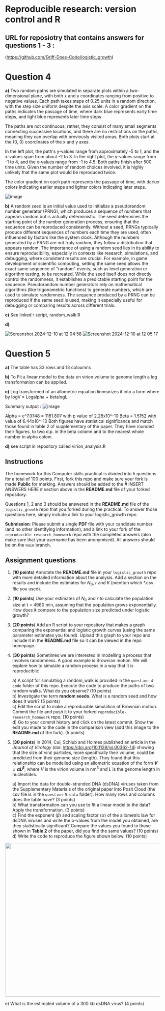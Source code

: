 # Reproducible research: version control and R

## URL for reposiotry that contains answers for questions 1 - 3 : 
(https://github.com/Griff-Does-Code/logistic_growth)
# Question 4

**a)** Two random paths are simulated in separate plots within a two-dimensional plane, with both x and y coordinates ranging from positive to negative values. Each path takes steps of 0.25 units in a random direction, with the step size uniform despite the axis scale. A color gradient on the paths indicates the passage of time, where dark blue represents early time steps, and light blue represents later time steps.

The paths are not continuous; rather, they consist of many small segments connecting successive locations, and there are no restrictions on the paths, meaning they can overlap with previously visited areas. Both plots start at the (0, 0) coordinates of the x and y axes.

In the left plot, the path's y-values range from approximately -5 to 1, and the x-values span from about -2 to 3. In the right plot, the y-values range from -1 to 4, and the x-values range from -1 to 4.5. Both paths finish after 500 time units. Given the number of random choices involved, it is highly unlikely that the same plot would be reproduced twice.

The color gradient on each path represents the passage of time, with darker colors indicating earlier steps and lighter colors indicating later steps.

![image](https://github.com/user-attachments/assets/b8c7186c-dc5a-4867-abe2-c0957063c4a7)

**b)** A random seed is an initial value used to initialize a pseudorandom number generator (PRNG), which produces a sequence of numbers that appears random but is actually deterministic. The seed determines the starting point of the number generation process, ensuring that the sequence can be reproduced consistently. Without a seed, PRNGs typically produce different sequences of numbers each time they are used, often influenced by factors like the system clock. Although the numbers generated by a PRNG are not truly random, they follow a distribution that appears random. The importance of using a random seed lies in its ability to ensure reproducibility, especially in contexts like research, simulations, and debugging, where consistent results are crucial. For example, in game development or scientific computing, setting the same seed allows the exact same sequence of "random" events, such as level generation or algorithm testing, to be recreated. While the seed itself does not directly control the randomness, it establishes a predictable starting point for the sequence. Pseudorandom number generators rely on mathematical algorithms (like trigonometric functions) to generate numbers, which are used to simulate randomness. The sequence produced by a PRNG can be reproduced if the same seed is used, making it especially useful for debugging or comparing results across different trials. 


**c)** See linked r script, random_walk.R

**d)** 

![Screenshot 2024-12-10 at 12 04 58](https://github.com/user-attachments/assets/33f6e93f-f5da-4d93-8852-94028ce0e6c2)
![Screenshot 2024-12-10 at 12 05 17](https://github.com/user-attachments/assets/978e6a62-555a-43d3-a578-b831068ceed7)



# Question 5

**a)** The table has 33 rows and 13 coloumns

**b)** To Fit a linear model to the data on virion volume to genome length a log transformation can be applied. 

**c)** Log transformed of an allometric equation linnearizes it into a form where by logV = Logalpha + betalogL

Summary output :
![image](https://github.com/user-attachments/assets/6696ad1b-9c45-4056-a5bb-bf875c0ab149)

Alpha = e^7.0748 = 1181.807 with p value of 2.28x10^-10
Beta = 1.5152 with value of 6.44x10^-10
Both figures have statistical significance and match those found in table 2 of supplementary of the paper. They have rounded their figures, to two d.p. in the beta colomn and to the nearest whole number in alpha colom.

**d)** see script in repository called virion_analysis.R






## Instructions

The homework for this Computer skills practical is divided into 5 questions for a total of 100 points. First, fork this repo and make sure your fork is made **Public** for marking. Answers should be added to the # INSERT ANSWERS HERE # section above in the **README.md** file of your forked repository.

Questions 1, 2 and 3 should be answered in the **README.md** file of the `logistic_growth` repo that you forked during the practical. To answer those questions here, simply include a link to your logistic_growth repo.

**Submission**: Please submit a single **PDF** file with your candidate number (and no other identifying information), and a link to your fork of the `reproducible-research_homework` repo with the completed answers (also make sure that your username has been anonymised). All answers should be on the `main` branch.

## Assignment questions 

1) (**10 points**) Annotate the **README.md** file in your `logistic_growth` repo with more detailed information about the analysis. Add a section on the results and include the estimates for $N_0$, $r$ and $K$ (mention which *.csv file you used).
   
2) (**10 points**) Use your estimates of $N_0$ and $r$ to calculate the population size at $t$ = 4980 min, assuming that the population grows exponentially. How does it compare to the population size predicted under logistic growth? 

3) (**20 points**) Add an R script to your repository that makes a graph comparing the exponential and logistic growth curves (using the same parameter estimates you found). Upload this graph to your repo and include it in the **README.md** file so it can be viewed in the repo homepage.
   
4) (**30 points**) Sometimes we are interested in modelling a process that involves randomness. A good example is Brownian motion. We will explore how to simulate a random process in a way that it is reproducible:

   a) A script for simulating a random_walk is provided in the `question-4-code` folder of this repo. Execute the code to produce the paths of two random walks. What do you observe? (10 points) \
   b) Investigate the term **random seeds**. What is a random seed and how does it work? (5 points) \
   c) Edit the script to make a reproducible simulation of Brownian motion. Commit the file and push it to your forked `reproducible-research_homework` repo. (10 points) \
   d) Go to your commit history and click on the latest commit. Show the edit you made to the code in the comparison view (add this image to the **README.md** of the fork). (5 points) 

5) (**30 points**) In 2014, Cui, Schlub and Holmes published an article in the *Journal of Virology* (doi: https://doi.org/10.1128/jvi.00362-14) showing that the size of viral particles, more specifically their volume, could be predicted from their genome size (length). They found that this relationship can be modelled using an allometric equation of the form **$`V = \alpha L^{\beta}`$**, where $`V`$ is the virion volume in nm<sup>3</sup> and $`L`$ is the genome length in nucleotides.

   a) Import the data for double-stranded DNA (dsDNA) viruses taken from the Supplementary Materials of the original paper into Posit Cloud (the csv file is in the `question-5-data` folder). How many rows and columns does the table have? (3 points)\
   b) What transformation can you use to fit a linear model to the data? Apply the transformation. (3 points) \
   c) Find the exponent ($\beta$) and scaling factor ($\alpha$) of the allometric law for dsDNA viruses and write the p-values from the model you obtained, are they statistically significant? Compare the values you found to those shown in **Table 2** of the paper, did you find the same values? (10 points) \
   d) Write the code to reproduce the figure shown below. (10 points) 

  <p align="center">
     <img src="https://github.com/josegabrielnb/reproducible-research_homework/blob/main/question-5-data/allometric_scaling.png" width="600" height="500">
  </p>

  e) What is the estimated volume of a 300 kb dsDNA virus? (4 points) 

